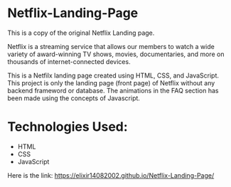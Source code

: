# Netflix-Landing-Page
This is a copy of the original Netflix Landing page.


Netflix is a streaming service that allows our members to watch a wide variety of award-winning TV shows, movies, documentaries, and more on thousands of internet-connected devices.


This is a Netfilx landing page created using HTML, CSS, and JavaScript.
This project is only the landing page (front page) of Netflix without any backend frameword or database.
The animations in the FAQ section has been made using the concepts of Javascript.

# Technologies Used:
* HTML
* CSS
* JavaScript

Here is the link: https://elixir14082002.github.io/Netflix-Landing-Page/
